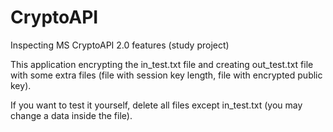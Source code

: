 # CryptoAPI
Inspecting MS CryptoAPI 2.0 features (study project)

This application encrypting the in_test.txt file and creating out_test.txt file with some extra files (file with session key length, 
file with encrypted public key).

If you want to test it yourself, delete all files except in_test.txt (you may change a data inside the file).
